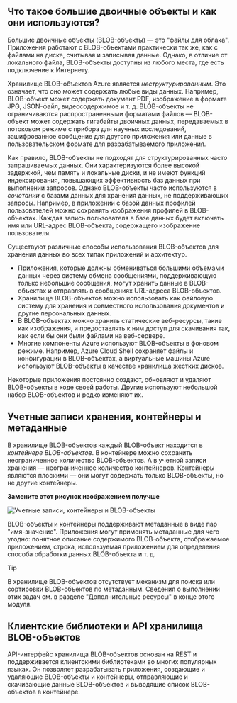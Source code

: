 ## <a name="what-are-blobs-and-how-are-they-used"></a>Что такое большие двоичные объекты и как они используются?

Большие двоичные объекты (BLOB-объекты) — это "файлы для облака". Приложения работают с BLOB-объектами практически так же, как с файлами на диске, считывая и записывая данные. Однако, в отличие от локального файла, BLOB-объекты доступны из любого места, где есть подключение к Интернету. 

Хранилище BLOB-объектов Azure является *неструктурированным*. Это означает, что оно может содержать любые виды данных. Например, BLOB-объект может содержать документ PDF, изображение в формате JPG, JSON-файл, видеосодержимое и т. д. BLOB-объекты не ограничиваются распространенными форматами файлов — BLOB-объект может содержать гигабайты двоичных данных, передаваемых в потоковом режиме с прибора для научных исследований, зашифрованное сообщение для другого приложения или данные в пользовательском формате для разрабатываемого приложения.

Как правило, BLOB-объекты не подходят для структурированных часто запрашиваемых данных. Они характеризуются более высокой задержкой, чем память и локальные диски, и не имеют функций индексирования, повышающих эффективность баз данных при выполнении запросов. Однако BLOB-объекты часто используются в *сочетании* с базами данных для хранения данных, не поддерживающих запросы. Например, в приложении с базой данных профилей пользователей можно сохранять изображения профилей в BLOB-объектах. Каждая запись пользователя в базе данных будет включать имя или URL-адрес BLOB-объекта, содержащего изображение пользователя.

Существуют различные способы использования BLOB-объектов для хранения данных во всех типах приложений и архитектур.

* Приложения, которые должны обмениваться большими объемами данных через систему обмена сообщениями, поддерживающую только небольшие сообщения, могут хранить данные в BLOB-объектах и отправлять в сообщениях URL-адреса BLOB-объектов.
* Хранилище BLOB-объектов можно использовать как файловую систему для хранения и совместного использования документов и другие персональных данных.
* В BLOB-объектах можно хранить статические веб-ресурсы, такие как изображения, и предоставлять к ним доступ для скачивания так, как если бы они были файлами на веб-сервере.
* Многие компоненты Azure используют BLOB-объекты в фоновом режиме. Например, Azure Cloud Shell сохраняет файлы и конфигурации в BLOB-объектах, а виртуальные машины Azure используют BLOB-объекты в качестве хранилища жестких дисков.

Некоторые приложения постоянно создают, обновляют и удаляют BLOB-объекты в ходе своей работы. Другие используют небольшой набор BLOB-объектов и редко изменяют их.

## <a name="storage-accounts-containers-and-metadata"></a>Учетные записи хранения, контейнеры и метаданные

В хранилище BLOB-объектов каждый BLOB-объект находится в *контейнере BLOB-объектов*. В контейнере можно сохранить неограниченное количество BLOB-объектов. А в учетной записи хранения — неограниченное количество контейнеров. Контейнеры являются плоскими — они могут содержать только BLOB-объекты, но не другие контейнеры.

**Замените этот рисунок изображением получше**

![Учетные записи, контейнеры и BLOB-объекты](../media-drafts/2-storage-container-blob.png)

BLOB-объекты и контейнеры поддерживают метаданные в виде пар "имя-значение". Приложения могут применять метаданные для чего угодно: понятное описание содержимого BLOB-объекта, отображаемое приложением, строка, используемая приложением для определения способа обработки данных BLOB-объекта и т. д.

> [!TIP]
> В хранилище BLOB-объектов отсутствует механизм для поиска или сортировки BLOB-объектов по метаданным. Сведения о выполнении этих задач см. в разделе "Дополнительные ресурсы" в конце этого модуля.

## <a name="the-blob-storage-api-and-client-libraries"></a>Клиентские библиотеки и API хранилища BLOB-объектов

API-интерфейс хранилища BLOB-объектов основан на REST и поддерживается клиентскими библиотеками во многих популярных языках. Он позволяет разрабатывать приложения, создающие и удаляющие BLOB-объекты и контейнеры, отправляющие и скачивающие данные BLOB-объектов и выводящие список BLOB-объектов в контейнере.